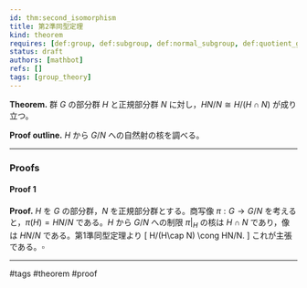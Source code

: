 ```yaml
---
id: thm:second_isomorphism
title: 第2準同型定理
kind: theorem
requires: [def:group, def:subgroup, def:normal_subgroup, def:quotient_group]
status: draft
authors: [mathbot]
refs: []
tags: [group_theory]
---
```


**Theorem.** 群 $G$ の部分群 $H$ と正規部分群 $N$ に対し，$HN/N \cong H/(H\cap N)$ が成り立つ。

**Proof outline.** $H$ から $G/N$ への自然射の核を調べる。

---

### Proofs

#### Proof 1
**Proof.**
$H$ を $G$ の部分群，$N$ を正規部分群とする。商写像 $\pi:G\to G/N$ を考えると，$\pi(H)=HN/N$ である。$H$ から $G/N$ への制限 $\pi|_H$ の核は $H\cap N$ であり，像は $HN/N$ である。第1準同型定理より
\[
H/(H\cap N) \cong HN/N.
\]
これが主張である。$\square$

---

#tags #theorem #proof
